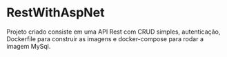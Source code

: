# RestWithAspNet

Projeto criado consiste em uma API Rest com CRUD simples, autenticação, Dockerfile para construir as imagens e docker-compose para rodar a imagem MySql.